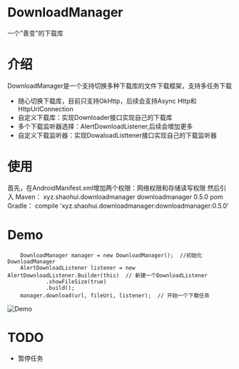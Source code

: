 # DownloadManager
一个"善变"的下载库
# 介绍
DownloadManager是一个支持切换多种下载库的文件下载框架，支持多任务下载
* 随心切换下载库，目前只支持OkHttp，后续会支持Async Http和HttpUrlConnection
* 自定义下载库：实现Downloader接口实现自己的下载库
* 多个下载监听器选择：AlertDownloadListener,后续会增加更多
* 自定义下载监听器：实现DowaloadListtener接口实现自己的下载监听器
# 使用
首先，在AndroidManifest.xml增加两个权限：网络权限和存储读写权限
	<uses-permission android:name="android.permission.INTERNET"/>
    <uses-permission android:name="android.permission.WRITE_EXTERNAL_STORAGE"/>
然后引入
Maven：
	<dependency>
	<groupId>xyz.shaohui.downloadmanager</groupId>
	<artifactId>downloadmanager</artifactId>
	<version>0.5.0</version>
	<type>pom</type>
	</dependency>
Gradle：
	compile 'xyz.shaohui.downloadmanager:downloadmanager:0.5.0'

# Demo
		DownloadManager manager = new DownloadManager();  //初始化DownloadManager
        AlertDownloadListener listener = new AlertDownloadListener.Builder(this)  // 新建一个DownloadListener
                .showFileSize(true)
                .build();
        manager.download(url, fileUri, listener);  // 开始一个下载任务
![Demo](https://github.com/shaohui10086/DownloadManager/blob/master/demo/Gif_20160503_173058.gif)
# TODO
* 暂停任务
